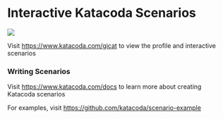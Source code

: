 # Interactive Katacoda Scenarios

[![](http://shields.katacoda.com/katacoda/gicat/count.svg)](https://www.katacoda.com/gicat "Get your profile on Katacoda.com")

Visit https://www.katacoda.com/gicat to view the profile and interactive scenarios

### Writing Scenarios
Visit https://www.katacoda.com/docs to learn more about creating Katacoda scenarios

For examples, visit https://github.com/katacoda/scenario-example
